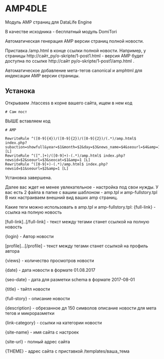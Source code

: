 # AMP4DLE
Модуль AMP страниц для DataLife Engine 

В качестве исходника - бесплатный модуль DomiTori 

Автоматическая генерация AMP версии страниц полной новости.

Приставка /amp.html в конце ссылки полной новости. Например, у страницы http://сайт_ру/o-skripte/1-post1.html - версия AMP будет доступна по ссылке http://сайт ру/o-skripte/1-post1/amp.html .

Автоматическое добавление мета-тегов canonical и amphtml для индексации AMP версии страницы.


## Устанока 

Открываем .htaccess в корне вашего сайта, ищем в нем код

    # Сам пост

ВЫШЕ вставляем код

    # AMP

    RewriteRule ^([0-9]{4})/([0-9]{2})/([0-9]{2})/(.*)/amp.html$ index.php?subaction=showfull&year=$1&month=$2&day=$3&news_name=$4&seourl=$4&amp=1 [L]
    RewriteRule ^([^.]+)/([0-9]+)-(.*)/amp.html$ index.php?newsid=$2&seourl=$3&seocat=$1&amp=1 [L]
    RewriteRule ^([0-9]+)-(.*)/amp.html$ index.php?newsid=$1&seourl=$2&amp=1 [L]


Установка завершена. 

Далее вас ждет не менее увлекательное - настройка под свои нужды. У вас есть 2 файла в папке с вашим шаблоном - amp.tpl и amp-fullstory.tpl
В них настраиваем внешний вид ваших amp страниц. 

Какие теги можно использовать в amp.tpl и amp-fullstory.tpl:
{full-link} - ссылка на полную новость

[full-link]..[/full-link] - текст между тегами станет ссылкой на полную новость

{login} - Автор новости

[profile]...[/profile] - текст между тегами станет ссылкой на профиль автора

{views} - количество просмотров новости

{date} - дата новости в формате 01.08.2017

{seo-date} - дата для разметки schema в формате 2017-08-01

{title} - тайтл новости

{full-story} - описание новости

{description} - обрезанное дл 150 символов описание новости для мета тегов и микроразметки

{link-category} - ссылки на категории новости

{site-name} - имя сайта с настроек

{site-url} - полный адрес сайта

{THEME} - адрес сайта с приставкой /templates/ваша_тема

